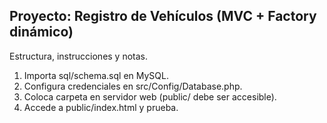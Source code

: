 Proyecto: Registro de Vehículos (MVC + Factory dinámico)
------------------------------------------------------
Estructura, instrucciones y notas.

1. Importa sql/schema.sql en MySQL.
2. Configura credenciales en src/Config/Database.php.
3. Coloca carpeta en servidor web (public/ debe ser accesible).
4. Accede a public/index.html y prueba.
